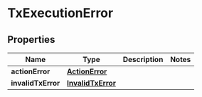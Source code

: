 
# TxExecutionError

## Properties
| Name | Type | Description | Notes |
| ------------ | ------------- | ------------- | ------------- |
| **actionError** | [**ActionError**](ActionError.md) |  |  |
| **invalidTxError** | [**InvalidTxError**](InvalidTxError.md) |  |  |



